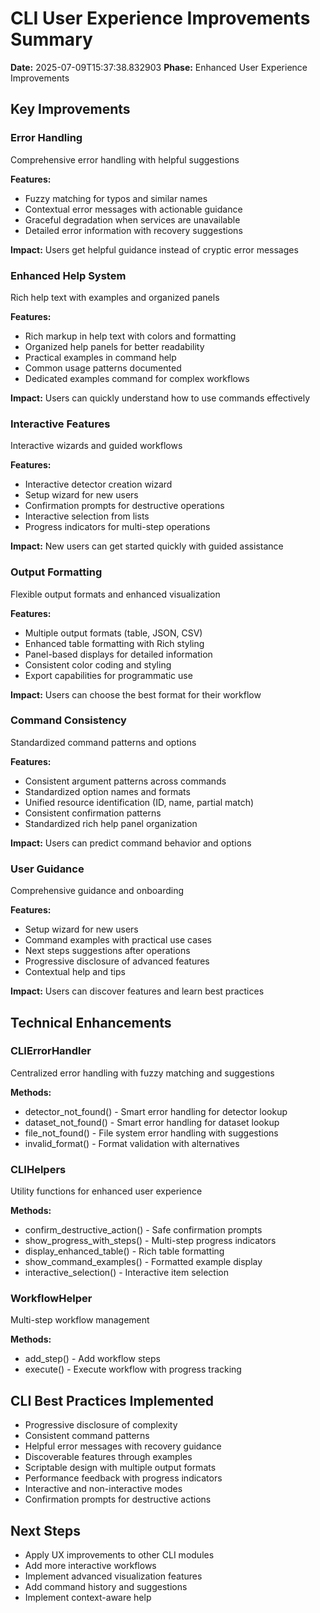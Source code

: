 # CLI User Experience Improvements Summary

**Date:** 2025-07-09T15:37:38.832903
**Phase:** Enhanced User Experience Improvements

## Key Improvements

### Error Handling

Comprehensive error handling with helpful suggestions

**Features:**

- Fuzzy matching for typos and similar names
- Contextual error messages with actionable guidance
- Graceful degradation when services are unavailable
- Detailed error information with recovery suggestions

**Impact:** Users get helpful guidance instead of cryptic error messages

### Enhanced Help System

Rich help text with examples and organized panels

**Features:**

- Rich markup in help text with colors and formatting
- Organized help panels for better readability
- Practical examples in command help
- Common usage patterns documented
- Dedicated examples command for complex workflows

**Impact:** Users can quickly understand how to use commands effectively

### Interactive Features

Interactive wizards and guided workflows

**Features:**

- Interactive detector creation wizard
- Setup wizard for new users
- Confirmation prompts for destructive operations
- Interactive selection from lists
- Progress indicators for multi-step operations

**Impact:** New users can get started quickly with guided assistance

### Output Formatting

Flexible output formats and enhanced visualization

**Features:**

- Multiple output formats (table, JSON, CSV)
- Enhanced table formatting with Rich styling
- Panel-based displays for detailed information
- Consistent color coding and styling
- Export capabilities for programmatic use

**Impact:** Users can choose the best format for their workflow

### Command Consistency

Standardized command patterns and options

**Features:**

- Consistent argument patterns across commands
- Standardized option names and formats
- Unified resource identification (ID, name, partial match)
- Consistent confirmation patterns
- Standardized rich help panel organization

**Impact:** Users can predict command behavior and options

### User Guidance

Comprehensive guidance and onboarding

**Features:**

- Setup wizard for new users
- Command examples with practical use cases
- Next steps suggestions after operations
- Progressive disclosure of advanced features
- Contextual help and tips

**Impact:** Users can discover features and learn best practices

## Technical Enhancements

### CLIErrorHandler

Centralized error handling with fuzzy matching and suggestions

**Methods:**

- detector_not_found() - Smart error handling for detector lookup
- dataset_not_found() - Smart error handling for dataset lookup
- file_not_found() - File system error handling with suggestions
- invalid_format() - Format validation with alternatives

### CLIHelpers

Utility functions for enhanced user experience

**Methods:**

- confirm_destructive_action() - Safe confirmation prompts
- show_progress_with_steps() - Multi-step progress indicators
- display_enhanced_table() - Rich table formatting
- show_command_examples() - Formatted example display
- interactive_selection() - Interactive item selection

### WorkflowHelper

Multi-step workflow management

**Methods:**

- add_step() - Add workflow steps
- execute() - Execute workflow with progress tracking

## CLI Best Practices Implemented

- Progressive disclosure of complexity
- Consistent command patterns
- Helpful error messages with recovery guidance
- Discoverable features through examples
- Scriptable design with multiple output formats
- Performance feedback with progress indicators
- Interactive and non-interactive modes
- Confirmation prompts for destructive actions

## Next Steps

- Apply UX improvements to other CLI modules
- Add more interactive workflows
- Implement advanced visualization features
- Add command history and suggestions
- Implement context-aware help
